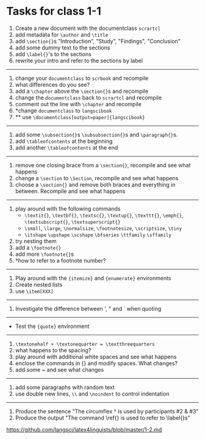 # Tasks for class 1-1

1. Create a new document with the documentclass `scrartcl`
1. add metadata for `\author` and `\title`
1. add `\section{}`s "Introduction", "Study", "Findings", "Conclusion"
1. add some dummy text to the sections 
1. add `\label{}`'s to the sections
1. rewrite your intro and refer to the sections by label 

----

1. change your `documentclass` to `scrbook` and recompile
1. what differences do you see?
1. add a `\chapter` above the `\section{}`s and recompile
1. change the `documentclass` back to `scrartcl` and recompile
1. comment out the line with `\chapter` and recompile 
1. *change `documentclass` to `langscibook`
1. ** use `\documentclass[output=paper]{langscibook}`


----
1. add some `\subsection{}`s `\subsubsection{}`s and `\paragraph{}`s. 
1. add `\tableofcontents` at the beginning
1. add another `\tableofcontents` at the end

----

1. remove one closing brace from a `\section{}`, recompile and see what happens
1. change a `\section` to `\Section`, recompile and see what happens
1. choose a `\section{}` and remove both braces and everything in between. Recompile and see what happens

----
1. play around with the following commands 
    - `\textit{}`, `\textbf{}`, `\textsc{}`, `\textup{}`, `\texttt{}`, `\emph{}`, `\textsubscript{}`, `\textsuperscript{}`
    - `\small`, `\large`, `\normalsize`, `\footnotesize`, `\scriptsize`, `\tiny`
    - `\itshape` `\upshape` `\scshape` `\bfseries` `\ttfamily` `\sffamily` 
1. try nesting them 
1. add a `\footnote{}`
1. add more `\footnote{}`s 
1. *how to refer to a footnote number? 


----

1. Play around with the `{itemize}` and `{enumerate}` environments
1. Create nested lists
1. use `\item[XXX]`


---- 
1. Investigate the difference between ', " and ` when quoting

----
- Test the `{quote}` environment

----
1. `\textonehalf + \textonequarter = \textthreequarters`
1. what happens to the spacing? 
1. play around with additional white spaces and see what happens
1. enclose the commands in {} and modify spaces. What changes? 
1. add some ~ and see what changes 

----
1. add some paragraphs with random text
1. use double new lines, `\\` and `\noindent` to control indentation

----

1. Produce the sentence "The circumflex ^ is used by participants #2 & #3"
1. Produce the output "The command \ref{} is used to refer to \label{}s"
 



https://github.com/langsci/latex4linguists/blob/master/1-2.md


